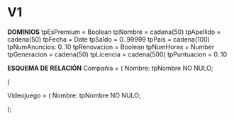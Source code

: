 # V1
**DOMINIOS**
tpEsPremium = Boolean
tpNombre = cadena(50)
tpApellido = cadena(50)
tpFecha = Date
tpSaldo = 0..99999
tpPais = cadena(100)
tpNumAnuncios: 0..10
tpRenovacion = Boolean
tpNumHoras = Number
tpGeneracion = cadena(50)
tpLicencia = cadena(500)
tpPuntuacion = 0..10

**ESQUEMA DE RELACIÓN**
Compañia = (
		Nombre: tpNombre NO NULO;
		
)

Videojuego = (
		Nombre: tpNombre NO NULO;
		

);